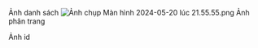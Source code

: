 Ảnh danh sách
![Ảnh chụp Màn hình 2024-05-20 lúc 21.55.55.png](..%2F..%2F..%2F..%2FUsers%2Fnguyenthai%2FDesktop%2F%E1%BA%A2nh%20ch%E1%BB%A5p%20M%C3%A0n%20h%C3%ACnh%202024-05-20%20l%C3%BAc%2021.55.55.png)
Ảnh phân trang

Ảnh id
